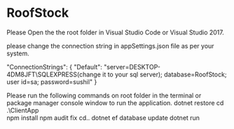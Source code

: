 # RoofStock

Please Open the the root folder in Visual Studio Code or Visual Studio 2017.

please change the connection string in appSettings.json file as per your system.

"ConnectionStrings": {
    "Default": "server=DESKTOP-4DM8JFT\\SQLEXPRESS(change it to your sql server); database=RoofStock; user id=sa; password=sushil"
  }
  
Please run the following commands on root folder in the terminal or package manager console window to run the application.
dotnet restore
cd .\ClientApp\
npm install
npm audit fix
cd..
dotnet ef database update
dotnet run

